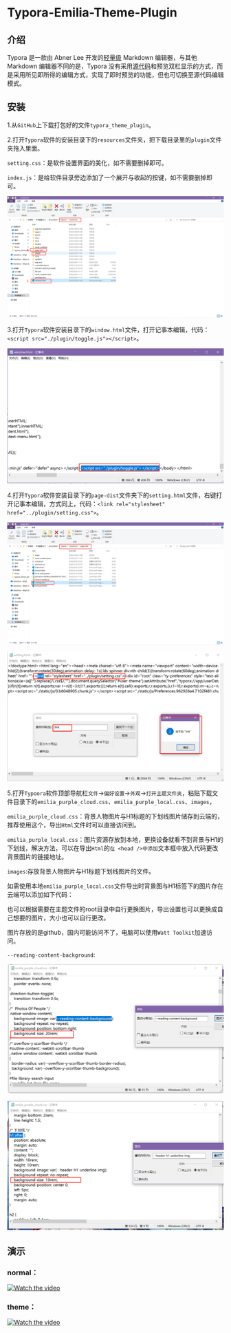 # Typora-Emilia-Theme-Plugin

## 介绍

Typora 是一款由 Abner Lee 开发的[轻量级](https://baike.baidu.com/item/轻量级/10002835?fromModule=lemma_inlink) Markdown 编辑器，与其他 Markdown 编辑器不同的是，Typora 没有采用[源代码](https://baike.baidu.com/item/源代码/3969?fromModule=lemma_inlink)和预览双栏显示的方式，而是采用所见即所得的编辑方式，实现了即时预览的功能，但也可切换至源代码编辑模式。

## 安装

1.从`GitHub`上下载打包好的文件`typora_theme_plugin`。

2.打开`Typora`软件的安装目录下的`resources`文件夹，把下载目录里的`plugin`文件夹拖入里面。

`setting.css`：是软件设置界面的美化，如不需要删掉即可。

`index.js`：是给软件目录旁边添加了一个展开与收起的按键，如不需要删掉即可。

![typora-introduction](./markdown_images/typora-introduction.png)

3.打开`Typora`软件安装目录下的`window.html`文件，打开记事本编辑，代码：`<script src="./plugin/toggle.js"></script>`。

![typora_siderbar_button-text](./markdown_images/typora_siderbar_button.png)

4.打开`Typora`软件安装目录下的`page-dist`文件夹下的`setting.html`文件，右键打开记事本编辑，方式同上，代码：`<link rel="stylesheet" href="../plugin/setting.css">`。

![typora-introduction_1](./markdown_images/typora-introduction_1.png)

![typora_setting](./markdown_images/typora_setting.png)

5.打开`Typoora`软件顶部导航栏`文件`→`偏好设置`→`外观`→`打开主题文件夹`，粘贴下载文件目录下的`emilia_purple_cloud.css`、`emilia_purple_local.css`、`images`，

`emilia_purple_cloud.css`：背景人物图片与H1标题的下划线图片储存到云端的，推荐使用这个，导出`Html`文件时可以直接访问到。

`emilia_purple_local.css`：图片资源存放到本地，更换设备就看不到背景与H1的下划线，解决方法，可以在导出`Html`的`在 <head />中添加`文本框中放入代码更改背景图片的链接地址。

`images`:存放背景人物图片与H1标题下划线图片的文件。

如需使用本地`emilia_purple_local.css`文件导出时背景图与H1标签下的图片存在云端可以添加如下代码：


<script>
    document.documentElement.style.setProperty(
        "--header-h1-underline-img",
        "url('https://s2.loli.net/2023/07/26/HVNqXB9MygYZQCA.png')"
      );
document.documentElement.style.setProperty(
    "--reading-content-background",
    "url('https://s2.loli.net/2023/07/26/LBPhlqpNiZVouX1.png')"
  );
</script>
也可以根据需要在主题文件的root目录中自行更换图片，导出设置也可以更换成自己想要的图片，大小也可以自行更改。

图片存放的是github，国内可能访问不了，电脑可以使用`Watt Toolkit`加速访问。

`--reading-content-background`:

![background_image_size](./markdown_images/background_image_size.png)



![typora_H1_titleSize](./markdown_images/typora_H1_titleSize.png)

## 演示

### normal：

[![Watch the video](https://raw.github.com/GabLeRoux/WebMole/master/ressources/WebMole_Youtube_Video.png)](https://lyidle.github.io/typora_theme_plugin/video/typora_normal.mp4)

### theme：

[![Watch the video](https://raw.github.com/GabLeRoux/WebMole/master/ressources/WebMole_Youtube_Video.png)](https://lyidle.github.io/typora_theme_plugin/video/typora_theme.mp4)



